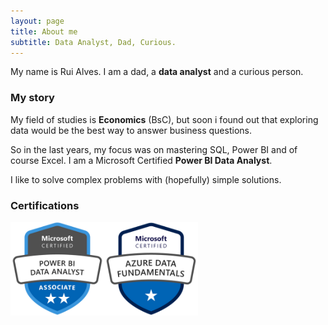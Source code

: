 ```yaml
---
layout: page
title: About me
subtitle: Data Analyst, Dad, Curious.
---
```


My name is Rui Alves. I am a dad, a **data analyst** and a curious person.

### My story

My field of studies is **Economics** (BsC), but soon i found out that exploring data would be the best way to answer business questions.

So in the last years, my focus was on mastering SQL, Power BI and of course Excel.
I am a Microsoft Certified **Power BI Data Analyst**.

I like to solve complex problems with (hopefully) simple solutions.

### Certifications

<img src="dataanalyst.png" width="150" height="150"><img src="datafundamentals.png" width="150" height="150">

